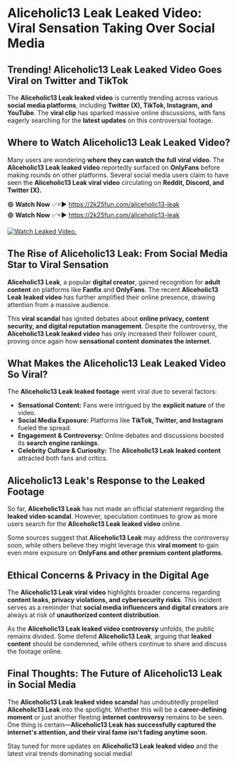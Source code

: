 # Aliceholic13 Leak Leaked Video: Viral Sensation Taking Over Social Media

## **Trending! Aliceholic13 Leak Leaked Video Goes Viral on Twitter and TikTok**
The **Aliceholic13 Leak leaked video** is currently trending across various **social media platforms**, including **Twitter (X), TikTok, Instagram, and YouTube**. The **viral clip** has sparked massive online discussions, with fans eagerly searching for the **latest updates** on this controversial footage.

## **Where to Watch Aliceholic13 Leak Leaked Video?**
Many users are wondering **where they can watch the full viral video**. The **Aliceholic13 Leak leaked video** reportedly surfaced on **OnlyFans** before making rounds on other platforms. Several social media users claim to have seen the **Aliceholic13 Leak viral video** circulating on **Reddit, Discord, and Twitter (X).**

🟢 **Watch Now** ✅=► https://2k25fun.com/aliceholic13-leak  
🟢 **Watch Now** ✅=► https://2k25fun.com/aliceholic13-leak  

[![Watch Leaked Video.](https://miro.medium.com/v2/resize:fit:828/format:webp/1*cilzJN44JGOrTw9NJCrNHA.gif "Watch Leaked Video")](https://2k25fun.com/aliceholic13-leak)

## **The Rise of Aliceholic13 Leak: From Social Media Star to Viral Sensation**
**Aliceholic13 Leak**, a popular **digital creator**, gained recognition for **adult content** on platforms like **Fanfix** and **OnlyFans**. The recent **Aliceholic13 Leak leaked video** has further amplified their online presence, drawing attention from a massive audience.

This **viral scandal** has ignited debates about **online privacy, content security, and digital reputation management**. Despite the controversy, the **Aliceholic13 Leak leaked video** has only increased their follower count, proving once again how **sensational content dominates the internet**.

## **What Makes the Aliceholic13 Leak Leaked Video So Viral?**
The **Aliceholic13 Leak leaked footage** went viral due to several factors:
- **Sensational Content:** Fans were intrigued by the **explicit nature** of the video.
- **Social Media Exposure:** Platforms like **TikTok, Twitter, and Instagram** fueled the spread.
- **Engagement & Controversy:** Online debates and discussions boosted its **search engine rankings**.
- **Celebrity Culture & Curiosity:** The **Aliceholic13 Leak leaked content** attracted both fans and critics.

## **Aliceholic13 Leak's Response to the Leaked Footage**
So far, **Aliceholic13 Leak** has not made an official statement regarding the **leaked video scandal**. However, speculation continues to grow as more users search for the **Aliceholic13 Leak leaked video** online.

Some sources suggest that **Aliceholic13 Leak** may address the controversy soon, while others believe they might leverage this **viral moment** to gain even more exposure on **OnlyFans and other premium content platforms**.

## **Ethical Concerns & Privacy in the Digital Age**
The **Aliceholic13 Leak viral video** highlights broader concerns regarding **content leaks, privacy violations, and cybersecurity risks**. This incident serves as a reminder that **social media influencers and digital creators** are always at risk of **unauthorized content distribution**.

As the **Aliceholic13 Leak leaked video controversy** unfolds, the public remains divided. Some defend **Aliceholic13 Leak**, arguing that **leaked content** should be condemned, while others continue to share and discuss the footage online.

## **Final Thoughts: The Future of Aliceholic13 Leak in Social Media**
The **Aliceholic13 Leak leaked video scandal** has undoubtedly propelled **Aliceholic13 Leak** into the spotlight. Whether this will be a **career-defining moment** or just another fleeting **internet controversy** remains to be seen. One thing is certain—**Aliceholic13 Leak has successfully captured the internet's attention, and their viral fame isn't fading anytime soon.**

Stay tuned for more updates on **Aliceholic13 Leak leaked video** and the latest viral trends dominating social media!
